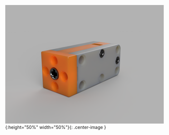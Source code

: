 <!-- Embed an image with custom size-->
![TechnicMotor](media/Render.png){:height="50%" width="50%"}{: .center-image }